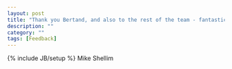 ```yaml
---
layout: post
title: "Thank you Bertand, and also to the rest of the team - fantastic job with 2.2.1! I think I should say that OpenTx has been an absolute godsend for many like myself who fly F3X gliders, it's opened up all kinds of exciting avenues (latest project is Lua based snapflap mix for ultimate in-flight adjustability). I really cannot imagine going back to another system - OpenTX is simply the best. Keep up the great work and seasons greetings"
description: ""
category: ""
tags: [Feedback]
---
```

{% include JB/setup %}
Mike Shellim
